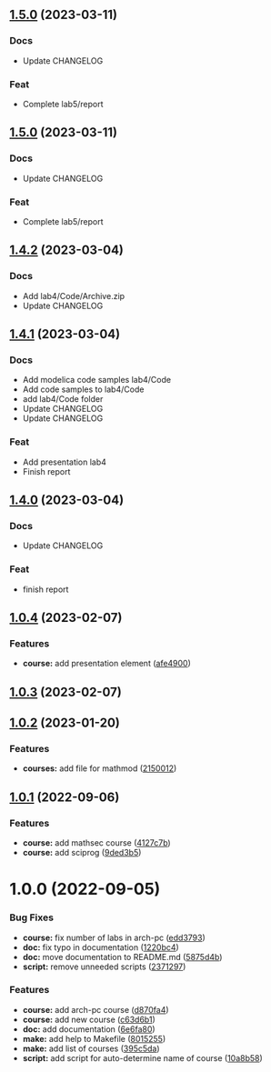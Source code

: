 <a name="1.5.0"></a>
## [1.5.0](https://github.com/tekerinkin/study_2022-2023_mathmod/compare/1.4.2...1.5.0) (2023-03-11)

### Docs

* Update CHANGELOG

### Feat

* Complete lab5/report

<a name="1.5.0"></a>
## [1.5.0](https://github.com/tekerinkin/study_2022-2023_mathmod/compare/1.4.2...1.5.0) (2023-03-11)

### Docs

* Update CHANGELOG

### Feat

* Complete lab5/report

<a name="1.4.2"></a>
## [1.4.2](https://github.com/tekerinkin/study_2022-2023_mathmod/compare/1.4.1...1.4.2) (2023-03-04)

### Docs

* Add lab4/Code/Archive.zip
* Update CHANGELOG



<a name="1.4.1"></a>
## [1.4.1](https://github.com/tekerinkin/study_2022-2023_mathmod/compare/1.4.0...1.4.1) (2023-03-04)

### Docs

* Add modelica code samples lab4/Code
* Add code samples to lab4/Code
* add lab4/Code folder
* Update CHANGELOG
* Update CHANGELOG

### Feat

* Add presentation lab4
* Finish report


<a name="1.4.0"></a>
## [1.4.0](https://github.com/tekerinkin/study_2022-2023_mathmod/compare/1.3.1...1.4.0) (2023-03-04)

### Docs

* Update CHANGELOG

### Feat

* finish report


## [1.0.4](https://github.com/yamadharma/course-directory-student-template/compare/v1.0.3...v1.0.4) (2023-02-07)


### Features

* **course:** add presentation element ([afe4900](https://github.com/yamadharma/course-directory-student-template/commit/afe49009b2f1ca47385f3020048617a0570ed196))



## [1.0.3](https://github.com/yamadharma/course-directory-student-template/compare/v1.0.2...v1.0.3) (2023-02-07)



## [1.0.2](https://github.com/yamadharma/course-directory-student-template/compare/v1.0.1...v1.0.2) (2023-01-20)


### Features

* **courses:** add file for mathmod ([2150012](https://github.com/yamadharma/course-directory-student-template/commit/2150012e885375b09edc64d4c709bfb8bc6edacc))



## [1.0.1](https://github.com/yamadharma/course-directory-student-template/compare/v1.0.0...v1.0.1) (2022-09-06)


### Features

* **course:** add mathsec course ([4127c7b](https://github.com/yamadharma/course-directory-student-template/commit/4127c7b10f6784e6d3e54effa3b1e57b4808dfe6))
* **course:** add sciprog ([9ded3b5](https://github.com/yamadharma/course-directory-student-template/commit/9ded3b53f48275c394b3c6bdb465013e83d88def))



# 1.0.0 (2022-09-05)


### Bug Fixes

* **course:** fix number of labs in arch-pc ([edd3793](https://github.com/yamadharma/course-directory-student-template/commit/edd379372c071c796cf84c38cdd7fe996afd0cdb))
* **doc:** fix typo in documentation ([1220bc4](https://github.com/yamadharma/course-directory-student-template/commit/1220bc4a802e558e2a18036b43e39ca131ee644c))
* **doc:** move documentation to README.md ([5875d4b](https://github.com/yamadharma/course-directory-student-template/commit/5875d4bc52646e868974ec518a96fe18c0235b40))
* **script:** remove unneeded scripts ([2371297](https://github.com/yamadharma/course-directory-student-template/commit/23712978562979560713861201f50c82e447e042))


### Features

* **course:** add arch-pc course ([d870fa4](https://github.com/yamadharma/course-directory-student-template/commit/d870fa48c7955d3a068e14bb096c5530c9c48ee1))
* **course:** add new course ([c63d6b1](https://github.com/yamadharma/course-directory-student-template/commit/c63d6b162ed4df91d96bd9a9ea5ee014bdd42f73))
* **doc:** add documentation ([6e6fa80](https://github.com/yamadharma/course-directory-student-template/commit/6e6fa80ecf9a7a2fa1dbd3e45cdf28dc07a1a1f8))
* **make:** add help to Makefile ([8015255](https://github.com/yamadharma/course-directory-student-template/commit/8015255d434b2a4735f0ea406ef99be4d68f8b6f))
* **make:** add list of courses ([395c5da](https://github.com/yamadharma/course-directory-student-template/commit/395c5da4de44d792ee5ceb45f255004a0e0f7e30))
* **script:** add script for auto-determine name of course ([10a8b58](https://github.com/yamadharma/course-directory-student-template/commit/10a8b58ccf830930dc6daf15d664582ce87913e3))





